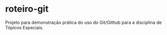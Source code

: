 # roteiro-git
Projeto para demonstração prática do uso do Git/Github para a disciplina de Tópicos Especiais.

